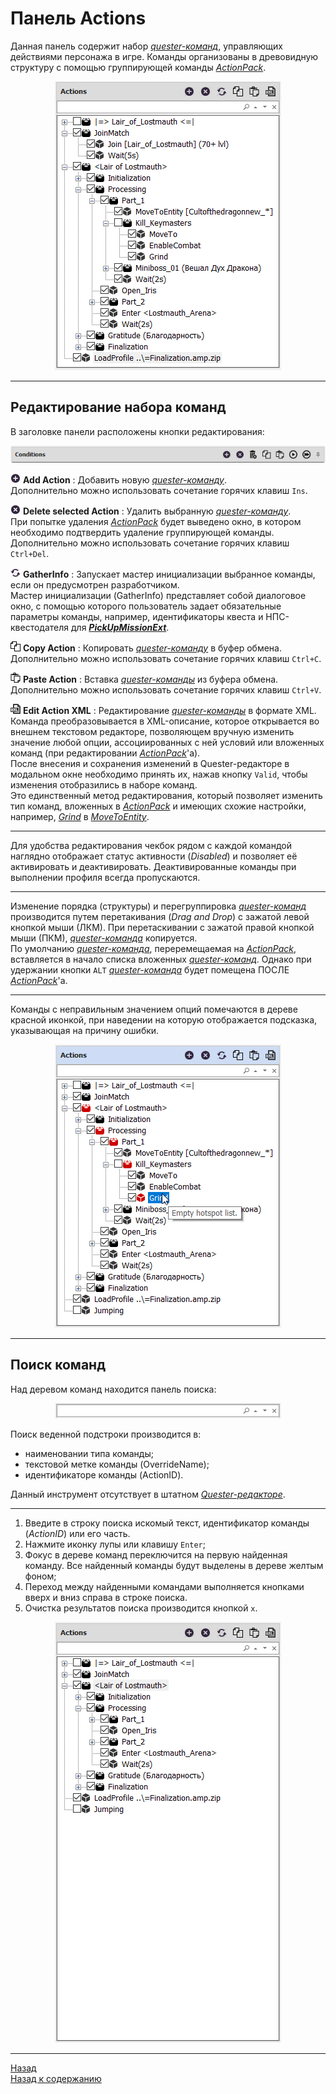 # <a name="ref-ActionPanel"></a>**Панель Actions**

Данная панель содержит набор [*quester-команд*](../EntityTools-QuesterExtensions-RU.md#ref-Actions), управляющих действиями персонажа в игре. Команды организованы в древовидную структуру с помощью группирующей команды [*ActionPack*](http://www.neverwinter-bot.com/forums/viewtopic.php?f=150&t=7892&p=43902#p43903).  

<p align="center"><img src="img/ActionsPanel.png"></p>

---

## <a name="ref-EditConditions"></a>**Редактирование набора команд**

В заголовке панели расположены кнопки редактирования:  
<p align="center"><img src="img/ConditionsPanelButtons.png"></p>

![AddAction](icons/Add.png) **Add Action** : Добавить новую [*quester-команду*](../EntityTools-QuesterExtensions-RU.md#ref-Actions).  
Дополнительно можно использовать сочетание горячих клавиш  ``Ins``.  

![DeleteAction](icons/Cancel.png) **Delete selected Action** : Удалить выбранную [*quester-команду*](../EntityTools-QuesterExtensions-RU.md#ref-Actions).  
При попытке удаления [*ActionPack*](https://www.neverwinter-bot.com/forums/viewtopic.php?p=43903#p43903) будет выведено окно, в котором необходимо подтвердить удаление группирующей команды.  
Дополнительно можно использовать сочетание горячих клавиш  ``Ctrl+Del``.  

![GatherInfo](icons/Refresh.png) **GatherInfo** : Запускает мастер инициализации выбранное команды, если он предусмотрен разработчиком.  
Мастер инициализации (GatherInfo) представляет собой диалоговое окно, с помощью которого пользователь задает обязательные параметры команды, например, идентификаторы квеста и НПС-квестодателя для [***PickUpMissionExt***](../Actions/PickUpMissionExt-RU.md).  

![CopyAction](icons/Copy.png) **Copy Action** : Копировать [*quester-команду*](../EntityTools-QuesterExtensions-RU.md#ref-Actions) в буфер обмена.  
Дополнительно можно использовать сочетание горячих клавиш  ``Ctrl+C``.  

![PasteAction](icons/Paste.png) **Paste Action** : Вставка [*quester-команды*](../EntityTools-QuesterExtensions-RU.md#ref-Actions) из буфера обмена.  
Дополнительно можно использовать сочетание горячих клавиш  ``Ctrl+V``.  

![XmlEditAction](icons/EditXml.png) **Edit Action XML** : Редактирование [*quester-команды*](../EntityTools-QuesterExtensions-RU.md#ref-Actions) в формате XML.  
Команда преобразовывается в XML-описание, которое открывается во внешнем текстовом редакторе, позволяющем вручную изменить значение любой опции, ассоциированных с ней условий или вложенных команд (при редактировании [*ActionPack*](https://www.neverwinter-bot.com/forums/viewtopic.php?p=43903#p43903)'а).  
После внесения и сохранения изменений в Quester-редакторе в модальном окне необходимо принять их, нажав кнопку ``Valid``, чтобы изменения отобразились в наборе команд.  
Это единственный метод редактирования, который позволяет изменить тип команд, вложенных в [*ActionPack*](https://www.neverwinter-bot.com/forums/viewtopic.php?p=43903#p43903) и имеющих схожие настройки, например, [*Grind*](https://www.neverwinter-bot.com/forums/viewtopic.php?p=43904#p43904) в [*MoveToEntity*](../Actions/MoveToEntity-EN.md).  

---

Для удобства редактирования чекбок рядом с каждой командой наглядно отображает статус активности (*Disabled*) и позволяет её активировать и деактивировать. Деактивированные команды при выполнении профиля всегда пропускаются.  

---

Изменение порядка (структуры) и перегруппировка [*quester-команд*](../EntityTools-QuesterExtensions-RU.md#ref-Actions) производится путем перетакивания (*Drag and Drop*) с зажатой левой кнопкой мыши (ЛКМ). При перетаскивании с зажатой правой кнопкой мыши (ПКМ), [*quester-команда*](../EntityTools-QuesterExtensions-RU.md#ref-Actions) копируется.  
По умолчанию [*quester-команда*](../EntityTools-QuesterExtensions-RU.md#ref-Actions), переремещаемая на [*ActionPack*](https://www.neverwinter-bot.com/forums/viewtopic.php?p=43903#p43903), вставляется в начало списка вложенных [*quester-команд*](../EntityTools-QuesterExtensions-RU.md#ref-Actions). Однако при удержании кнопки ``ALT`` [*quester-команда*](../EntityTools-QuesterExtensions-RU.md#ref-Actions) будет помещена ПОСЛЕ [*ActionPack*](https://www.neverwinter-bot.com/forums/viewtopic.php?p=43903#p43903)'а.

---

Команды с неправильным значением опций помечаются в дереве красной иконкой, при наведении на которую отображается подсказка, указывающая на причину ошибки.
<p align="center"><img src="img/ActionsPanelError.png"></p>

---

## <a name="ref-SearchActions"></a>**Поиск команд**

Над деревом команд находится панель поиска:  
<p align="center"><img src="img/ActionsPanelSearch.png"></p>

Поиск веденной подстроки производится в:  
* наименовании типа команды;
* текстовой метке команды (OverrideName);
* идентификаторе команды (ActionID).  

Данный инструмент отсутствует в штатном [*Quester-редакторе*](https://www.neverwinter-bot.com/forums/viewtopic.php?p=43901#p43901).

---

1. Введите в строку поиска искомый текст, идентификатор команды (*ActionID*) или его часть.  
2. Нажмите иконку лупы или клавишу ``Enter``;
3. Фокус в дереве команд переключится на первую найденная команду. Все найденный команды будут выделены в дереве желтым фоном;
4. Переход между найденными командами выполняется кнопками вверх и вниз справа в строке поиска.
5. Очистка результатов поиска производится кнопкой ``x``.

<p align="center"><img src="img/ActionsSearch.gif"></p>

---

<a href="javascript:history.back()">Назад</a>  
[Назад к содержанию](../../index.md)